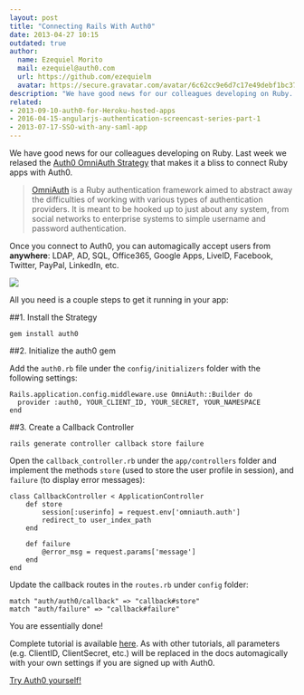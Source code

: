 ```yaml
---
layout: post
title: "Connecting Rails With Auth0"
date: 2013-04-27 10:15
outdated: true
author:
  name: Ezequiel Morito
  mail: ezequiel@auth0.com
  url: https://github.com/ezequielm
  avatar: https://secure.gravatar.com/avatar/6c62cc9e6d7c17e49debf1bc3755fe3a?s=400&d=https://a248.e.akamai.net/assets.github.com%2Fimages%2Fgravatars%2Fgravatar-user-420.png
description: "We have good news for our colleagues developing on Ruby. Last week we relased the Auth0 OmniAuth Strategy that makes it a bliss to connect Ruby apps"
related:
- 2013-09-10-auth0-for-Heroku-hosted-apps
- 2016-04-15-angularjs-authentication-screencast-series-part-1
- 2013-07-17-SSO-with-any-saml-app
---
```



We have good news for our colleagues developing on Ruby. Last week we relased the [Auth0 OmniAuth Strategy](https://github.com/auth0/ruby-auth0) that makes it a bliss to connect Ruby apps with Auth0.

> [OmniAuth](https://github.com/intridea/omniauth/wiki) is a Ruby authentication framework aimed to abstract away the difficulties of working with various types of authentication providers. It is meant to be hooked up to just about any system, from social networks to enterprise systems to simple username and password authentication.

Once you connect to Auth0, you can automagically accept users from __anywhere__: LDAP, AD, SQL, Office365, Google Apps, LiveID, Facebook, Twitter, PayPal, LinkedIn, etc.

<!-- more -->

![](https://s3.amazonaws.com/blog.auth0.com/img/ruby-tutorial.png)

All you need is a couple steps to get it running in your app:

##1. Install the Strategy

```
gem install auth0
```

##2. Initialize the auth0 gem

Add the `auth0.rb` file under the `config/initializers` folder with the following settings:

	Rails.application.config.middleware.use OmniAuth::Builder do
	  provider :auth0, YOUR_CLIENT_ID, YOUR_SECRET, YOUR_NAMESPACE
	end

##3. Create a Callback Controller

	rails generate controller callback store failure

Open the `callback_controller.rb` under the `app/controllers` folder and implement the methods `store` (used to store the user profile in session), and `failure` (to display error messages):

	class CallbackController < ApplicationController
		def store
			session[:userinfo] = request.env['omniauth.auth']
			redirect_to user_index_path
		end

		def failure
			@error_msg = request.params['message']
		end
	end

Update the callback routes in the `routes.rb` under `config` folder:

	match "auth/auth0/callback" => "callback#store"
	match "auth/failure" => "callback#failure"


You are essentially done!

Complete tutorial is available [here](https://docs.auth0.com/rails-tutorial). As with other tutorials, all parameters (e.g. ClientID, ClientSecret, etc.) will be replaced in the docs automagically with your own settings if you are signed up with Auth0.

[Try Auth0 yourself!](https://auth0.com)
